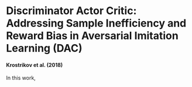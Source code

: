 # Discriminator Actor Critic: Addressing Sample Inefficiency and Reward Bias in Aversarial Imitation Learning (DAC)
#### Krostrikov et al. (2018)

In this work,
